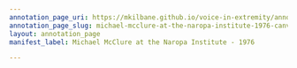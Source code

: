 ```yaml
---
annotation_page_uri: https://mkilbane.github.io/voice-in-extremity/annotations/michael-mcclure-at-the-naropa-institute-1976-canvas-1-mcclure-speaking.json
annotation_page_slug: michael-mcclure-at-the-naropa-institute-1976-canvas-1-mcclure-speaking
layout: annotation_page
manifest_label: Michael McClure at the Naropa Institute - 1976

---
```


